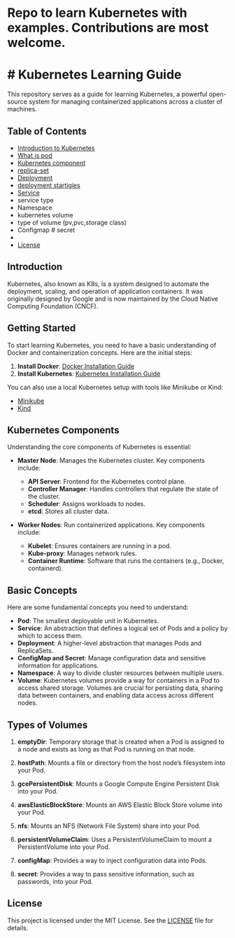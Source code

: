  # Repo to learn Kubernetes with examples. Contributions are most welcome.
 # # Kubernetes Learning Guide

This repository serves as a guide for learning Kubernetes, a powerful open-source system for managing containerized applications across a cluster of machines.

## Table of Contents

- [Introduction to Kubernetes](https://github.com/bhittaywad/kubernetes-basic/tree/main/01-kubernetes-intro%20%26%20architecture)
- [What is pod](https://github.com/bhittaywad/kubernetes-basic/tree/main/02-Pod)
- [Kubernetes component](https://github.com/bhittaywad/kubernetes-basic/tree/main/01-kubernetes-intro%20%26%20architectur)
- [replica-set](https://github.com/bhittaywad/kubernetes-basic/tree/main/03-Replicaset)
- [Deployment](https://github.com/bhittaywad/kubernetes-basic/tree/main/04-Deployment)
- [deployment startigies](https://github.com/bhittaywad/kubernetes-basic/blob/main/04-Deployment/README.md)
- [Service](https://github.com/bhittaywad/kubernetes-basic/tree/main/05-Services)
- service type
- Namespace
- kubernetes volume
- type of volume (pv,pvc,storage class)
- Configmap # secret
- 
- [License](#license)

## Introduction

Kubernetes, also known as K8s, is a system designed to automate the deployment, scaling, and operation of application containers. It was originally designed by Google and is now maintained by the Cloud Native Computing Foundation (CNCF).

## Getting Started

To start learning Kubernetes, you need to have a basic understanding of Docker and containerization concepts. Here are the initial steps:

1. **Install Docker**: [Docker Installation Guide](https://docs.docker.com/get-docker/)
2. **Install Kubernetes**: [Kubernetes Installation Guide](https://kubernetes.io/docs/setup/)

You can also use a local Kubernetes setup with tools like Minikube or Kind:
- [Minikube](https://minikube.sigs.k8s.io/docs/start/)
- [Kind](https://kind.sigs.k8s.io/docs/user/quick-start/)

## Kubernetes Components

Understanding the core components of Kubernetes is essential:

- **Master Node**: Manages the Kubernetes cluster. Key components include:
  - **API Server**: Frontend for the Kubernetes control plane.
  - **Controller Manager**: Handles controllers that regulate the state of the cluster.
  - **Scheduler**: Assigns workloads to nodes.
  - **etcd**: Stores all cluster data.
  
- **Worker Nodes**: Run containerized applications. Key components include:
  - **Kubelet**: Ensures containers are running in a pod.
  - **Kube-proxy**: Manages network rules.
  - **Container Runtime**: Software that runs the containers (e.g., Docker, containerd).

## Basic Concepts

Here are some fundamental concepts you need to understand:

- **Pod**: The smallest deployable unit in Kubernetes.
- **Service**: An abstraction that defines a logical set of Pods and a policy by which to access them.
- **Deployment**: A higher-level abstraction that manages Pods and ReplicaSets.
- **ConfigMap and Secret**: Manage configuration data and sensitive information for applications.
- **Namespace**: A way to divide cluster resources between multiple users.
- **Volume**:
Kubernetes volumes provide a way for containers in a Pod to access shared storage. Volumes are crucial for persisting data, sharing data between containers, and enabling data access across different nodes.

## Types of Volumes

1. **emptyDir**: Temporary storage that is created when a Pod is assigned to a node and exists as long as that Pod is running on that node.

2. **hostPath**: Mounts a file or directory from the host node’s filesystem into your Pod.

3. **gcePersistentDisk**: Mounts a Google Compute Engine Persistent Disk into your Pod.

4. **awsElasticBlockStore**: Mounts an AWS Elastic Block Store volume into your Pod.

5. **nfs**: Mounts an NFS (Network File System) share into your Pod.

6. **persistentVolumeClaim**: Uses a PersistentVolumeClaim to mount a PersistentVolume into your Pod.

7. **configMap**: Provides a way to inject configuration data into Pods.

8. **secret**: Provides a way to pass sensitive information, such as passwords, into your Pod.


## License

This project is licensed under the MIT License. See the [LICENSE](LICENSE) file for details.
